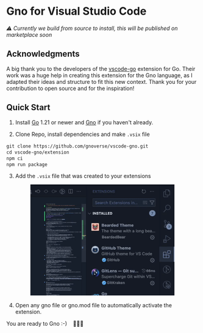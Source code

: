 # Gno for Visual Studio Code

*⚠️ Currently we build from source to install, this will be published on marketplace soon*


## Acknowledgments

A big thank you to the developers of the [vscode-go](https://github.com/golang/vscode-go) extension for Go. 
Their work was a huge help in creating this extension for the Gno language, 
as I adapted their ideas and structure to fit this new context. 
Thank you for your contribution to open source and for the inspiration!

## Quick Start

1. Install [Go](https://go.dev) 1.21 or newer and [Gno](https://github.com/gnolang/gno) if you haven't already.

2. Clone Repo, install dependencies and make `.vsix` file

```
git clone https://github.com/gnoverse/vscode-gno.git
cd vscode-gno/extension
npm ci
npm run package
```

3. Add the `.vsix` file that was created to your extensions
<p align="center">
<img src="docs/images/installvsix.gif" width=75%>
<br/>
</p>

4. Open any gno file or gno.mod file to automatically activate the extension.

You are ready to Gno :-) &nbsp;&nbsp; 🎉🎉🎉


<!-- add this line after publishing the extension -->

<!--[The VS Code Gno extension](https://marketplace.visualstudio.com/items?itemName=gnolang.gno)
provides rich language support for the
[Gno programming language](https://docs.gno.land).-->

<!--## Requirements

* Visual Studio Code 1.75 or newer (or editors compatible with VS Code 1.75+ APIs)
* Go 1.21 or newer and Gno.

## Quick Start

Welcome! 👋🏻<br/>
Whether you are new to Gno or an experienced Gno developer, we hope this
extension fits your needs and enhances your development experience.

1.  Install [Go](https://go.dev) 1.21 or newer and [Gno](https://github.com/gnolang/gno) if you haven't already.

1.  Install the [VS Code Gno extension].

1.  Open any Gno file or gno.mod file to automatically activate the extension. The
    [Gno status bar](https://github.com/gnoverse/vscode-gno/wiki/ui) appears in the
    bottom right corner of the window and displays your Go version.

1.  The extension depends on `go`, `gno`, `gnopls` (the Gno language server), and optional
    tools depending on your settings. If `gnopls` is missing, the extension will
    try to install it. The :zap: sign next to the Gno version indicates
    the language server is running, and you are ready to gno.
    `go` is required for automatic installation of missing tools.

<p align="center">
<img src="docs/images/gettingstarted.gif" width=75%>
<br/>
<em>(Install Missing Tools)</em>
</p>

You are ready to Gno :-) &nbsp;&nbsp; 🎉🎉🎉

## What's next

* Explore more [features][full feature breakdown] of the VS Code Gno extension.
* View the
  [settings documentation](https://github.com/gnoverse/vscode-gno/wiki/settings)
	to customize the extension.
* View the [tools documentation](https://github.com/gnoverse/vscode-gno/wiki/tools)
  for a complete list of tools the VS Code Gno extension depends on. You can
  install additional tools and update them by using "Gno: Install/Update Tools".
* [file an issue](https://github.com/gnoverse/vscode-gno/issues/new/choose) for
  problems with the extension.
* Start a [GitHub discussion](https://github.com/gnoverse/vscode-gno/discussions).
* Explore Gno language resources on [docs.gno.land](https://docs.gno.land).

If you are new to Gno, [this article](https://docs.gno.land/getting-started/) provides
the overview on Gno code organization and basic `gno` commands.-->

<!-- add this line after publishing the extension and making the video -->
<!--Watch ["Getting started with VS Code Go"] for an explanation of how to build your first Gno
application using VS Code Gno.-->

<!--## Feature highlights

* [IntelliSense] - Results appear for symbols as you type.
* [Code navigation] - Jump to or peek at a symbol's declaration.
* [Code editing] - Support for saved snippets, formatting and code organization,
  and automatic organization of imports.
* Enhanced support for [testing]

See the [full feature breakdown] for more details.

<p align=center>
<img src="docs/images/completion-signature-help.gif" width=75%>
<br/>
<em>(Code completion and Signature Help)</em>
</p>

In addition to integrated editing features, the extension provides several
commands for working with Gno files. You can access any of these by opening the
Command Palette (`Ctrl+Shift+P` on Linux/Windows and `Cmd+Shift+P` on Mac), and
then typing in the command name. See the
[full list of commands](https://github.com/gnoverse/vscode-gno/wiki/commands#detailed-list) provided by this
extension.

<p align=center>
<img src="docs/images/toggletestfile.gif" width=75%>
<br/><em>(Toggle Test File)</em></p>-->

<!-- As gnopls settings are no longer read directly from gnopls, this section is not necessary. To be added later -->

<!--**⚠️ Note**: For better syntax highlighting, we recommend enabling
[semantic highlighting](https://code.visualstudio.com/api/language-extensions/semantic-highlight-guide)
by turning on [Gnopls' `ui.semanticTokens` setting](https://github.com/gnoverse/vscode-gno/wiki/settings#uisemantictokens).
    ```
    "gnopls": { "ui.semanticTokens": true }
    ```
-->
<!--
### Supported Gno and tools

The Gno extension relies on [tools](https://github.com/gnoverse/vscode-gno/wiki/tools)
like `gnopls` for its core functionalities and they have their own release
policy and schedule. We test only against the latest versions of these tools.

## Contributing

We welcome your contributions and thank you for working to improve the Gno
development experience in VS Code. If you would like to help work on the VS Code
Gno extension, see our
[contribution guide](https://github.com/gnoverse/vscode-gno/wiki/contributing) to
learn how to build and run the VS Code Gno extension locally and contribute to
the project.

## License

[APACHE](LICENSE)

[`gnopls`]: https://github/gnoverse/gnopls
[`go`]: https://golang.org/cmd/go
[`gno`]: https://docs.gno.land/gno-tooling/cli/gno-tooling-gno-->
<!--[Managing extensions in VS Code]: https://code.visualstudio.com/docs/editor/extension-gallery-->
<!--[VS Code Go extension]: https://marketplace.visualstudio.com/items?itemName=gnolang.gno-->
<!--[Gno installation guide]: https://docs.gno.land/getting-started/local-setup/installation-->
<!-- Add this line after publishing video  -->
<!-- ["Getting started with VS Code Go"]: -->
<!--[IntelliSense]: https://github.com/gnoverse/vscode-gno/wiki/features#intellisense
[Code navigation]: https://github.com/gnoverse/vscode-gno/wiki/features#code-navigation
[Code editing]: https://github.com/gnoverse/vscode-gno/wiki/features#code-editing
[testing]: https://github.com/gnoverse/vscode-gno/wiki/features#run-and-test-in-the-editor
[full feature breakdown]: https://github.com/gnoverse/vscode-gno/wiki/features
[`Gno: Install/Update Tools` command]: https://github.com/gnoverse/vscode-gno/wiki/commands#gno-installupdate-tools-->
